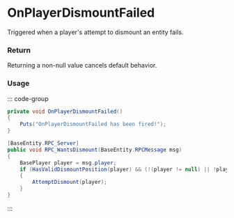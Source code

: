 <Badge type="danger" text="Carbon Compatible"/><Badge type="warning" text="Oxide Compatible"/>
# OnPlayerDismountFailed
Triggered when a player's attempt to dismount an entity fails.
### Return
Returning a non-null value cancels default behavior.

### Usage
::: code-group
```csharp [Example]
private void OnPlayerDismountFailed()
{
	Puts("OnPlayerDismountFailed has been fired!");
}
```
```csharp [Source — Assembly-CSharp @ BaseMountable]
[BaseEntity.RPC_Server]
public void RPC_WantsDismount(BaseEntity.RPCMessage msg)
{
	BasePlayer player = msg.player;
	if (HasValidDismountPosition(player) && (!(player != null) || !player.IsRestrained))
	{
		AttemptDismount(player);
	}
}

```
:::
